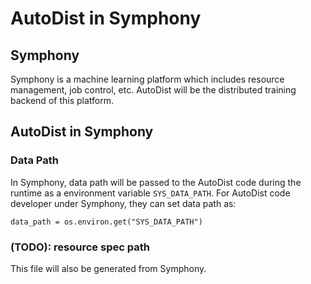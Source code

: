 # AutoDist in Symphony

## Symphony

Symphony is a machine learning platform which includes resource management, job control, etc. AutoDist will be the distributed training backend of this platform.

## AutoDist in Symphony

### Data Path

In Symphony, data path will be passed to the AutoDist code during the runtime as a environment variable `SYS_DATA_PATH`. 
For AutoDist code developer under Symphony, they can set data path as:

```
data_path = os.environ.get("SYS_DATA_PATH")
```

### (TODO): resource spec path

This file will also be generated from Symphony.
